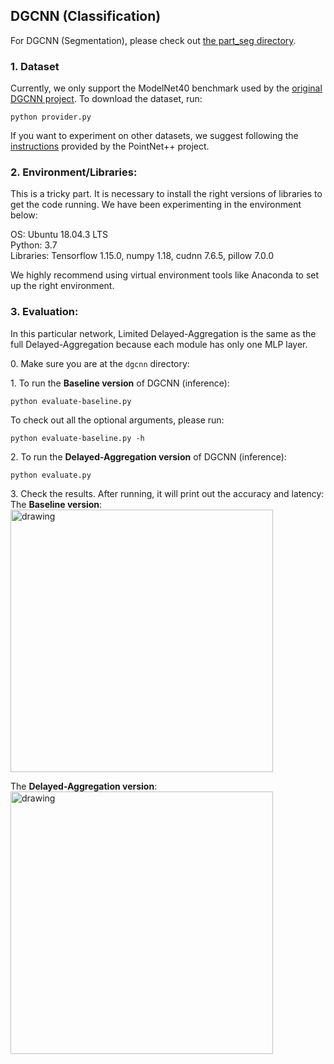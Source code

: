 ## DGCNN (Classification)

For DGCNN (Segmentation), please check out [the part_seg directory](https://github.com/horizon-research/Efficient-Deep-Learning-for-Point-Clouds/tree/master/Networks/dgcnn/part_seg).

### 1. Dataset
Currently, we only support the ModelNet40 benchmark used by the [original DGCNN project](https://github.com/WangYueFt/dgcnn). To download the dataset, run: 
```
python provider.py
``` 
If you want to experiment on other datasets, we suggest following the [instructions](https://github.com/charlesq34/pointnet2#prepare-your-own-data) provided by the PointNet++ project.

### 2. Environment/Libraries:
This is a tricky part. It is necessary to install the right versions of libraries to get the code running.
We have been experimenting in the environment below:

OS: Ubuntu 18.04.3 LTS <br>
Python: 3.7 <br>
Libraries: Tensorflow 1.15.0, numpy 1.18, cudnn 7.6.5, pillow 7.0.0

We highly recommend using virtual environment tools like Anaconda to set up the right environment. 

### 3. Evaluation: 

In this particular network, Limited Delayed-Aggregation is the same as the full Delayed-Aggregation because each module has only one MLP layer.

0\. Make sure you are at the ```dgcnn``` directory: <br>

1\. To run the **Baseline version** of DGCNN (inference): <br>
```
python evaluate-baseline.py 
```

To check out all the optional arguments, please run: <br>
```
python evaluate-baseline.py -h
```

2\. To run the **Delayed-Aggregation version** of DGCNN (inference): <br>
```
python evaluate.py 
```

3\. Check the results. After running, it will print out the accuracy and latency: <br>
The **Baseline version**: <br>
<img src="https://user-images.githubusercontent.com/19209239/83911018-8be16380-a739-11ea-9495-6bf7dfd10a00.png" alt="drawing" width="420"/>

The **Delayed-Aggregation version**: <br>
<img src="https://user-images.githubusercontent.com/19209239/83911312-0d38f600-a73a-11ea-967f-cabf5c7092f1.png" alt="drawing" width="420"/>
